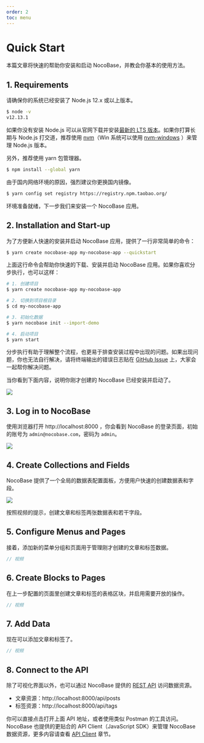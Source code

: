 ```yaml
---
order: 2
toc: menu
---
```


# Quick Start

本篇文章将快速的帮助你安装和启动 NocoBase，并教会你基本的使用方法。

## 1. Requirements

请确保你的系统已经安装了 Node.js 12.x 或以上版本。

```bash
$ node -v
v12.13.1
```

如果你没有安装 Node.js 可以从官网下载并安装[最新的 LTS 版本](https://nodejs.org/en/download/)。如果你打算长期与 Node.js 打交道，推荐使用 [nvm](https://github.com/nvm-sh/nvm)（Win 系统可以使用 [nvm-windows](https://github.com/coreybutler/nvm-windows) ）来管理 Node.js 版本。

另外，推荐使用 yarn 包管理器。

```bash
$ npm install --global yarn
```

由于国内网络环境的原因，强烈建议你更换国内镜像。

```bash
$ yarn config set registry https://registry.npm.taobao.org/
```

环境准备就绪，下一步我们来安装一个 NocoBase 应用。

## 2. Installation and Start-up

为了方便新人快速的安装并启动 NocoBase 应用，提供了一行非常简单的命令：

```bash
$ yarn create nocobase-app my-nocobase-app --quickstart
```

上面这行命令会帮助你快速的下载、安装并启动 NocoBase 应用。如果你喜欢分步执行，也可以这样：

```bash
# 1. 创建项目
$ yarn create nocobase-app my-nocobase-app

# 2. 切换到项目根目录
$ cd my-nocobase-app

# 3. 初始化数据
$ yarn nocobase init --import-demo

# 4. 启动项目
$ yarn start
```

分步执行有助于理解整个流程，也更易于排查安装过程中出现的问题。如果出现问题，你也无法自行解决，请将终端输出的错误日志贴在 [GitHub Issue](https://github.com/nocobase/nocobase/issues) 上，大家会一起帮你解决问题。

当你看到下面内容，说明你刚才创建的 NocoBase 已经安装并启动了。

<img src="https://nocobase.oss-cn-beijing.aliyuncs.com/07aef612d4162970f813352ef31a9dba.png" style="max-width: 800px;" />

## 3. Log in to NocoBase

使用浏览器打开 http://localhost:8000 ，你会看到 NocoBase 的登录页面，初始的账号为 `admin@nocobase.com`，密码为 `admin`。

<img src="https://nocobase.oss-cn-beijing.aliyuncs.com/172457b0a93b608cff2c9d119d42a02f.png" style="max-width: 800px;" >

## 4. Create Collections and Fields

NocoBase 提供了一个全局的数据表配置面板，方便用户快速的创建数据表和字段。

<img src="https://nocobase.oss-cn-beijing.aliyuncs.com/335883d6d91d505195b7a857ac6df161.gif" style="max-width: 800px;" />

按照视频的提示，创建文章和标签两张数据表和若干字段。

## 5. Configure Menus and Pages

接着，添加新的菜单分组和页面用于管理刚才创建的文章和标签数据。

```ts
// 视频
```

## 6. Create Blocks to Pages

在上一步配置的页面里创建文章和标签的表格区块，并启用需要开放的操作。

```ts
// 视频
```

## 7. Add Data

现在可以添加文章和标签了。

```ts
// 视频
```

## 8. Connect to the API

除了可视化界面以外，也可以通过 NocoBase 提供的 [REST API](/zh-CN/api/rest-api) 访问数据资源。

- 文章资源：http://localhost:8000/api/posts
- 标签资源：http://localhost:8000/api/tags

你可以直接点击打开上面 API 地址，或者使用类似 Postman 的工具访问。NocoBase 也提供的更贴合的 API Client（JavaScript SDK）来管理 NocoBase 数据资源，更多内容请查看 [API Client](/zh-CN/api/client#apiclient) 章节。